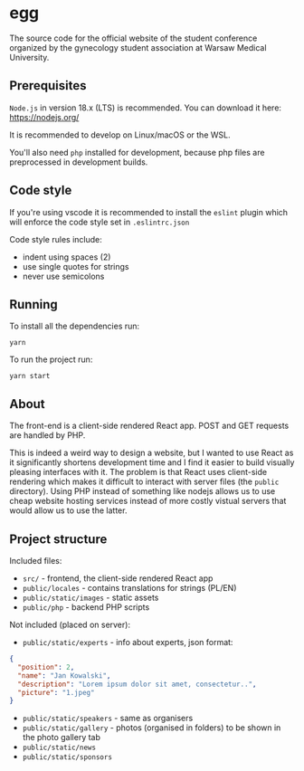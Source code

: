 # egg

The source code for the official website of the student conference organized by
the gynecology student association at Warsaw Medical University.

## Prerequisites

`Node.js` in version 18.x (LTS) is recommended. You can download it here:
https://nodejs.org/

It is recommended to develop on Linux/macOS or the WSL.

You'll also need `php` installed for development, because php files are
preprocessed in development builds.

## Code style

If you're using vscode it is recommended to install the `eslint` plugin which
will enforce the code style set in `.eslintrc.json`

Code style rules include:
 - indent using spaces (2)
 - use single quotes for strings
 - never use semicolons

## Running

To install all the dependencies run:

`yarn`

To run the project run:

`yarn start`

## About

The front-end is a client-side rendered React app. POST and GET requests are
handled by PHP.

This is indeed a weird way to design a website, but I wanted to use React as it
significantly shortens development time and I find it easier to build visually
pleasing interfaces with it. The problem is that React uses client-side
rendering which makes it difficult to interact with server files (the `public`
directory). Using PHP instead of something like nodejs allows us to use cheap
website hosting services instead of more costly vistual servers that would allow
us to use the latter.

## Project structure

Included files:
 - `src/` - frontend, the client-side rendered React app
 - `public/locales` - contains translations for strings (PL/EN)
 - `public/static/images` - static assets
 - `public/php` - backend PHP scripts

Not included (placed on server):
 - `public/static/experts` - info about experts, json format:
```json
{
  "position": 2,
  "name": "Jan Kowalski",
  "description": "Lorem ipsum dolor sit amet, consectetur..",
  "picture": "1.jpeg"
}
```
 - `public/static/speakers` - same as organisers
 - `public/static/gallery` - photos (organised in folders) to be shown in
    the photo gallery tab
 - `public/static/news`
 - `public/static/sponsors`